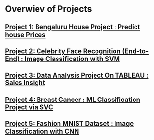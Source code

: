 # Overwiev of Projects
 
## [Project 1: Bengaluru House Project : Predict house Prices](https://github.com/tugra-alp/Data-Science-Projects/tree/main/Project1-Bengaluru%20House%20Project)
## [Project 2: Celebrity Face Recognition (End-to-End) : Image Classification with SVM](https://github.com/tugra-alp/Data-Science-Projects/tree/main/Project2-Celebrity%20Face%20Recognition)
## [Project 3: Data Analysis Project On TABLEAU : Sales Insight](https://github.com/tugra-alp/Data-Science-Projects/tree/main/Project3-TABLEAU%20Data%20Analysis%20Project)
## [Project 4: Breast Cancer : ML Classification Project via SVC](https://github.com/tugra-alp/Data-Science-Projects/tree/main/Project4-Breast%20Cancer)
## [Project 5: Fashion MNIST Dataset : Image Classification with CNN](https://github.com/tugra-alp/Data-Science-Projects/tree/main/Project5-Fashion%20Mnist)
